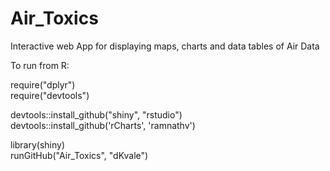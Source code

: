 Air_Toxics
==========

Interactive web App for displaying maps, charts and data tables of Air Data

To run from R:

require("dplyr")  
require("devtools")  

devtools::install_github("shiny", "rstudio")  
devtools::install_github('rCharts', 'ramnathv')  

library(shiny)  
runGitHub("Air_Toxics", "dKvale")


